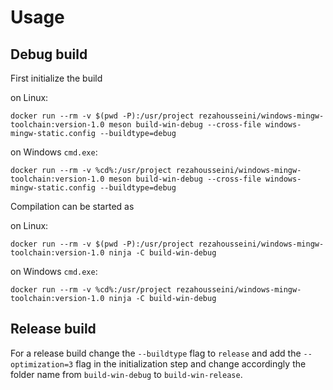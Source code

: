 # Usage

## Debug build

First initialize the build

on Linux:

    docker run --rm -v $(pwd -P):/usr/project rezahousseini/windows-mingw-toolchain:version-1.0 meson build-win-debug --cross-file windows-mingw-static.config --buildtype=debug
on Windows `cmd.exe`:

    docker run --rm -v %cd%:/usr/project rezahousseini/windows-mingw-toolchain:version-1.0 meson build-win-debug --cross-file windows-mingw-static.config --buildtype=debug

Compilation can be started as

on Linux:

    docker run --rm -v $(pwd -P):/usr/project rezahousseini/windows-mingw-toolchain:version-1.0 ninja -C build-win-debug

on Windows `cmd.exe`:

    docker run --rm -v %cd%:/usr/project rezahousseini/windows-mingw-toolchain:version-1.0 ninja -C build-win-debug

## Release build

For a release build change the `--buildtype` flag to `release` and add the `--optimization=3` flag in the initialization step and change accordingly the folder name from `build-win-debug` to `build-win-release`.
